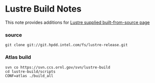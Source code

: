 
# Lustre Build Notes

This note provides additions for [Lustre supplied built-from-source
page](https://wiki.hpdd.intel.com/pages/viewpage.action?pageId=8126821)

### source

    git clone git://git.hpdd.intel.com/fs/lustre-release.git

###

### Atlas build

    svn co https://svn.ccs.ornl.gov/svn/lustre-build
    cd lustre-build/scripts
    CONF=atlas ./build_all

    
